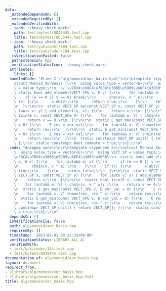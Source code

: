```yaml
---
data:
  _extendedDependsOn: []
  _extendedRequiredBy: []
  _extendedVerifiedWith:
  - icon: ':heavy_check_mark:'
    path: test/mytest/QOJ5445.test.cpp
    title: test/mytest/QOJ5445.test.cpp
  - icon: ':heavy_check_mark:'
    path: test/yukicoder/184.test.cpp
    title: test/yukicoder/184.test.cpp
  _isVerificationFailed: false
  _pathExtension: hpp
  _verificationStatusIcon: ':heavy_check_mark:'
  attributes:
    links: []
  bundledCode: "#line 2 \"alg/monoid/xor_basis.hpp\"\n\r\ntemplate <typename E>\r\n\
    struct Monoid_XorBasis {\r\n  using value_type = vector<E>;\r\n  using VECT_SP\
    \ = value_type;\r\n  // \u7834\u58CA\u7684\u306B\u5909\u66F4\u3059\u308B\r\n \
    \ static bool add_element(VECT_SP& x, E v) {\r\n    for (auto&& e: x) {\r\n  \
    \    if (e == 0 || v == 0) break;\r\n      chmin(v, v ^ e);\r\n    }\r\n    if\
    \ (v) {\r\n      x.eb(v);\r\n      return true;\r\n    }\r\n    return false;\r\
    \n  }\r\n\r\n  static VECT_SP op(const VECT_SP x, const VECT_SP y) {\r\n    for\
    \ (auto v: y) { add_element(x, v); }\r\n    return x;\r\n  }\r\n\r\n  static bool\
    \ isin(E v, const VECT_SP& V) {\r\n    for (auto&& w: V) { chmin(v, v ^ w); }\r\
    \n    return v == 0;\r\n  }\r\n\r\n  static E get_max(const VECT_SP& V, E xor_val\
    \ = 0) {\r\n    E res = xor_val;\r\n    for (auto&& x: V) chmax(res, res ^ x);\r\
    \n    return res;\r\n  }\r\n\r\n  static E get_min(const VECT_SP& V, E xor_val\
    \ = 0) {\r\n    E res = xor_val;\r\n    for (auto&& x: V) chmin(res, res ^ x);\r\
    \n    return res;\r\n  }\r\n  static constexpr VECT_SP unit() { return VECT_SP{};\
    \ };\r\n  static constexpr bool commute = true;\r\n};\r\n"
  code: "#pragma once\r\n\r\ntemplate <typename E>\r\nstruct Monoid_XorBasis {\r\n\
    \  using value_type = vector<E>;\r\n  using VECT_SP = value_type;\r\n  // \u7834\
    \u58CA\u7684\u306B\u5909\u66F4\u3059\u308B\r\n  static bool add_element(VECT_SP&\
    \ x, E v) {\r\n    for (auto&& e: x) {\r\n      if (e == 0 || v == 0) break;\r\
    \n      chmin(v, v ^ e);\r\n    }\r\n    if (v) {\r\n      x.eb(v);\r\n      return\
    \ true;\r\n    }\r\n    return false;\r\n  }\r\n\r\n  static VECT_SP op(const\
    \ VECT_SP x, const VECT_SP y) {\r\n    for (auto v: y) { add_element(x, v); }\r\
    \n    return x;\r\n  }\r\n\r\n  static bool isin(E v, const VECT_SP& V) {\r\n\
    \    for (auto&& w: V) { chmin(v, v ^ w); }\r\n    return v == 0;\r\n  }\r\n\r\
    \n  static E get_max(const VECT_SP& V, E xor_val = 0) {\r\n    E res = xor_val;\r\
    \n    for (auto&& x: V) chmax(res, res ^ x);\r\n    return res;\r\n  }\r\n\r\n\
    \  static E get_min(const VECT_SP& V, E xor_val = 0) {\r\n    E res = xor_val;\r\
    \n    for (auto&& x: V) chmin(res, res ^ x);\r\n    return res;\r\n  }\r\n  static\
    \ constexpr VECT_SP unit() { return VECT_SP{}; };\r\n  static constexpr bool commute\
    \ = true;\r\n};\r\n"
  dependsOn: []
  isVerificationFile: false
  path: alg/monoid/xor_basis.hpp
  requiredBy: []
  timestamp: '2023-02-01 04:25:31+09:00'
  verificationStatus: LIBRARY_ALL_AC
  verifiedWith:
  - test/yukicoder/184.test.cpp
  - test/mytest/QOJ5445.test.cpp
documentation_of: alg/monoid/xor_basis.hpp
layout: document
redirect_from:
- /library/alg/monoid/xor_basis.hpp
- /library/alg/monoid/xor_basis.hpp.html
title: alg/monoid/xor_basis.hpp
---
```

